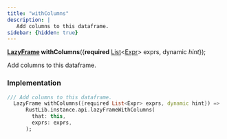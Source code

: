 ```yaml
---
title: "withColumns"
description: |
   Add columns to this dataframe.
sidebar: {hidden: true}
---
```

<span class="dart-code"><strong>[LazyFrame] withColumns</strong>({<span class="nobr"><strong>required</strong> [List]\<[Expr]> exprs</span>, <span class="nobr">dynamic <i>hint</i></span>});</span>

 Add columns to this dataframe.
### Implementation
```dart
/// Add columns to this dataframe.
  LazyFrame withColumns({required List<Expr> exprs, dynamic hint}) =>
      RustLib.instance.api.lazyFrameWithColumns(
        that: this,
        exprs: exprs,
      );
```

[LazyFrame]: /reference/classes/lazyframe/
[Expr]: /reference/classes/expr/
[List]: https://api.flutter.dev/flutter/dart-core/List-class.html